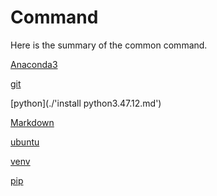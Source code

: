 # Command

Here is the summary of the common command.

[Anaconda3](./Anaconda3.md)

[git](./git.md)

[python](./'install python3.47.12.md')

[Markdown]((./Markdown.md))

[ubuntu](./ubuntu.md)

[venv](./venv.md)

[pip](./pip.md)
